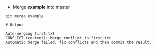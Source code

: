 
* Merge **example** into master

```
git merge example
```
```
# Output

Auto-merging first.txt
CONFLICT (content): Merge conflict in first.txt
Automatic merge failed; fix conflicts and then commit the result.
```

